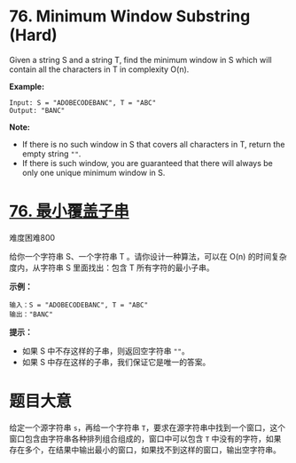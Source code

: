 # 76. Minimum Window Substring (Hard)

Given a string S and a string T, find the minimum window in S which will contain all the characters in T in complexity O(n).

**Example:**

```
Input: S = "ADOBECODEBANC", T = "ABC"
Output: "BANC"
```

**Note:**

- If there is no such window in S that covers all characters in T, return the empty string `""`.
- If there is such window, you are guaranteed that there will always be only one unique minimum window in S.



# [76. 最小覆盖子串](https://leetcode-cn.com/problems/minimum-window-substring/)

难度困难800

给你一个字符串 S、一个字符串 T 。请你设计一种算法，可以在 O(n) 的时间复杂度内，从字符串 S 里面找出：包含 T 所有字符的最小子串。

 

**示例：**

```
输入：S = "ADOBECODEBANC", T = "ABC"
输出："BANC"
```

 

**提示：**

- 如果 S 中不存这样的子串，则返回空字符串 `""`。
- 如果 S 中存在这样的子串，我们保证它是唯一的答案。



# 题目大意

给定⼀个源字符串 `s`，再给⼀个字符串 `T`，要求在源字符串中找到⼀个窗⼝，这个窗⼝包含由字符串各种排列组合组成的，窗⼝中可以包含 `T` 中没有的字符，如果存在多个，在结果中输出最⼩的窗⼝，如果找不到这样的窗⼝，输出空字符串。  

